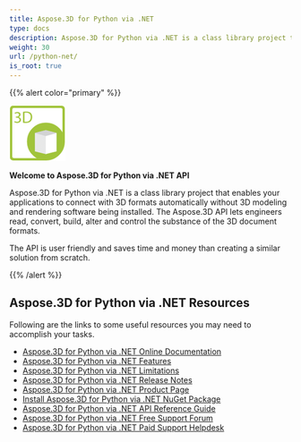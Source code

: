 ```yaml
---
title: Aspose.3D for Python via .NET
type: docs
description: Aspose.3D for Python via .NET is a class library project that enables your applications to connect with 3D formats automatically without 3D modeling and rendering software being installed. The Aspose.3D API lets engineers read, convert, build, alter and control the substance of the 3D document formats.
weight: 30
url: /python-net/
is_root: true
---
```


{{% alert color="primary" %}} 

![todo:image_alt_text](home_1.png)

**Welcome to Aspose.3D for Python via .NET API**

Aspose.3D for Python via .NET is a class library project that enables your applications to connect with 3D formats automatically without 3D modeling and rendering software being installed. The Aspose.3D API lets engineers read, convert, build, alter and control the substance of the 3D document formats.

The API is user friendly and saves time and money than creating a similar solution from scratch.

{{% /alert %}} 
## **Aspose.3D for Python via .NET Resources**
Following are the links to some useful resources you may need to accomplish your tasks.

- [Aspose.3D for Python via .NET Online Documentation](/3d/python-net/)
- [Aspose.3D for Python via .NET Features](/3d/python-net/product-overview/#productoverview-richfeatures)
- [Aspose.3D for Python via .NET Limitations](/3d/python-net/installation/#installation-systemrequirements)
- [Aspose.3D for Python via .NET Release Notes](/3d/python-net/release-notes/)
- [Aspose.3D for Python via .NET Product Page](https://products.aspose.com/3d/python-net/)
- [Install Aspose.3D for Python via .NET NuGet Package](https://www.nuget.org/packages/Aspose.3D/)
- [Aspose.3D for Python via .NET API Reference Guide](https://apireference.aspose.com/3d/net)
- [Aspose.3D for Python via .NET Free Support Forum](https://forum.aspose.com/c/3d/18)
- [Aspose.3D for Python via .NET Paid Support Helpdesk](https://helpdesk.aspose.com/)
